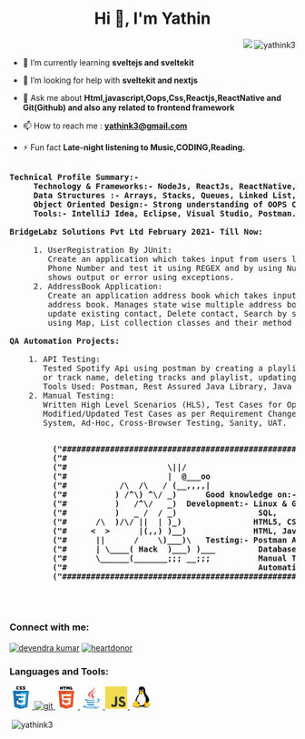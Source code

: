 <h1 align="center">Hi 👋, I'm Yathin</h1>
<p align="right">
<img src="https://user-images.githubusercontent.com/42608897/117810182-afcbf400-b27c-11eb-85fa-69c3b2a23921.gif" style="max-width:100%;/></p>
 <br>                                                                                                                       
<p align="left"> <img src="https://komarev.com/ghpvc/?username=yathink3&label=Profile%20views&color=0e75b6&style=flat" alt="yathink3" /> </p>

- 🌱 I’m currently learning **sveltejs and sveltekit**

- 🤝 I’m looking for help with **sveltekit  and nextjs**

- 💬 Ask me about **Html,javascript,Oops,Css,Reactjs,ReactNative and Git(Github) and also any related to frontend framework**

- 📫 How to reach me : **yathink3@gmail.com**

- ⚡ Fun fact **Late-night listening to Music,CODING,Reading.**
   
 <pre><b>
Technical Profile Summary:-
     Technology & Frameworks:- NodeJs, ReactJs, ReactNative, SvelteJS ,Sveltekit ,VueJs.
     Data Structures :- Arrays, Stacks, Queues, Linked List, Tree, hash map.
     Object Oriented Design:- Strong understanding of OOPS Concept, Exception Handling.
     Tools:- IntelliJ Idea, Eclipse, Visual Studio, Postman.
                                                                  
BridgeLabz Solutions Pvt Ltd February 2021- Till Now:</b>
                                                                             
     1. UserRegistration By JUnit: 
        Create an application which takes input from users like Email, FirstName,LastName, City, Zip Code,
        Phone Number and test it using REGEX and by using Nunit testing framework with hard coded values,
        shows output or error using exceptions.
     2. AddressBook Application: 
        Create an application address book which takes input from the user and stores contact details in the
        address book. Manages state wise multiple address books and store contacts. It has functionality to 
        update existing contact, Delete contact, Search by state, Search by city, Get Number of contacts etc.
        using Map, List collection classes and their method to show appropriate data.
<b>         
QA Automation Projects:</b>
                                                                              
    1. API Testing: 
       Tested Spotify Api using postman by creating a playlist, adding and replacing tracks by album or artist
       or track name, deleting tracks and playlist, updating cover image, etc. All done using API testing tools.
       Tools Used: Postman, Rest Assured Java Library, Java .
    2. Manual Testing: 
       Written High Level Scenarios (HLS), Test Cases for OpenCart Web App. Participated in the Review Process.
       Modified/Updated Test Cases as per Requirement Changes and Review Comments. Conducted Functional, Integration,
       System, Ad-Hoc, Cross-Browser Testing, Sanity, UAT.</pre>                                                                                                                          

<pre><b>
         ("###############################################################")
         ("#                                                             #")
         ("#                     \||/                                    #")
         ("#                     |  @___oo                               #")
         ("#           /\  /\   / (__,,,,|                               #")
         ("#          ) /^\) ^\/ _)      Good knowledge on:-             #")
         ("#          )   /^\/   _)  Development:- Linux & GIT, OOPS,    #")
         ("#          )   _ /  / _)                 SQL,                 #")
         ("#      /\  )/\/ ||  | )_)               HTML5, CSS, CSS3,     #")
         ("#     <  >      |(,,) )__)              HTML, JavaScript.     #")
         ("#      ||      /    \)___)\   Testing:- Postman API           #")
         ("#      | \____( Hack  )___) )___         Database Testing     #")
         ("#      \______(_______;;; __;;;          Manual Testing       #")
         ("#                                        Automation Testing   #")
         ("###############################################################")
    


</b></pre>


<h3 align="left">Connect with me:</h3>
<p align="left">
<a href="https://www.linkedin.com/in/yathin-k-648a85149/" target= "_blank"><img align="center" src="https://cdn.jsdelivr.net/npm/simple-icons@3.0.1/icons/linkedin.svg" alt="devendra kumar" height="30" width="40" /></a>
<!-- <a href="https://www.facebook.com/profile.php?id=100057260570396" target= "_blank"><img align="center" src="https://cdn.jsdelivr.net/npm/simple-icons@3.0.1/icons/facebook.svg" alt="devendra kumar" height="30" width="40" /></a> -->
<a href="https://www.instagram.com/__code_breaker__/" target= "_blank"><img align="center" src="https://cdn.jsdelivr.net/npm/simple-icons@3.0.1/icons/instagram.svg" alt="heartdonor" height="30" width="40" /></a>
<!-- <a href="https://www.youtube.com/channel/UCT6OivzfWg0ZmiWYnVwxKaQ" target= "_blank"><img align="center" src="https://cdn.jsdelivr.net/npm/simple-icons@3.0.1/icons/youtube.svg" alt="devendra kumar" height="30" width="40" /></a> -->
</p>

<h3 align="left">Languages and Tools:</h3>
<p align="left"> <a href="https://www.w3schools.com/css/" target="_blank">
 <img src="https://raw.githubusercontent.com/devicons/devicon/master/icons/css3/css3-original-wordmark.svg" alt="css3" width="40" height="40"/> </a> <a href="https://git-scm.com/" target="_blank">
 <img src="https://www.vectorlogo.zone/logos/git-scm/git-scm-icon.svg" alt="git" width="40" height="40"/> </a> <a href="https://www.w3.org/html/" target="_blank"> <img src="https://raw.githubusercontent.com/devicons/devicon/master/icons/html5/html5-original-wordmark.svg" alt="html5" width="40" height="40"/> </a> <a href="https://www.java.com" target="_blank"> <img src="https://raw.githubusercontent.com/devicons/devicon/master/icons/java/java-original.svg" alt="java" width="40" height="40"/> </a> <a href="https://developer.mozilla.org/en-US/docs/Web/JavaScript" target="_blank"> <img src="https://raw.githubusercontent.com/devicons/devicon/master/icons/javascript/javascript-original.svg" alt="javascript" width="40" height="40"/> </a> <a href="https://www.linux.org/" target="_blank"> <img src="https://raw.githubusercontent.com/devicons/devicon/master/icons/linux/linux-original.svg" alt="linux" width="40" height="40"/> </a> </p>

<p>&nbsp;<img align="center" src="https://github-readme-stats.vercel.app/api?username=yathink3&show_icons=true&locale=en" alt="yathink3" /></p>
